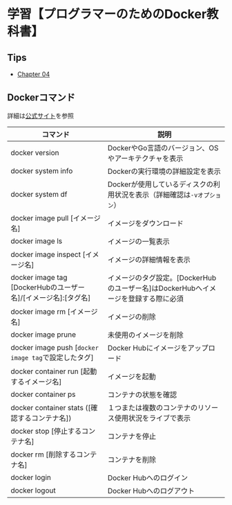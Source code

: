 # 学習【プログラマーのためのDocker教科書】

## Tips

- [Chapter 04](chapter_04_docker_command/tips.md)

## Dockerコマンド

詳細は[公式サイト](https://matsuand.github.io/docs.docker.jp.onthefly/engine/reference/commandline/cli/)を参照

|コマンド|説明|
|---|---|
|docker version|DockerやGo言語のバージョン、OSやアーキテクチャを表示|
|docker system info|Dockerの実行環境の詳細設定を表示|
|docker system df|Dockerが使用しているディスクの利用状況を表示（詳細確認は`-vオプション`）|
|docker image pull [イメージ名]|イメージをダウンロード|
|docker image ls|イメージの一覧表示|
|docker image inspect [イメージ名]|イメージの詳細情報を表示|
|docker image tag [DockerHubのユーザー名]/[イメージ名]:[タグ名]|イメージのタグ設定。[DockerHubのユーザー名]はDockerHubへイメージを登録する際に必須|
|docker image rm [イメージ名]|イメージの削除|
|docker image prune|未使用のイメージを削除|
|docker image push [`docker image tag`で設定したタグ]|Docker Hubにイメージをアップロード|
|docker container run [起動するイメージ名]|イメージを起動|
|docker container ps|コンテナの状態を確認|
|docker container stats ([確認するコンテナ名])|１つまたは複数のコンテナのリソース使用状況をライブで表示|
|docker stop [停止するコンテナ名]|コンテナを停止|
|docker rm [削除するコンテナ名]|コンテナを削除|
|docker login|Docker Hubへのログイン|
|docker logout|Docker Hubへのログアウト|
